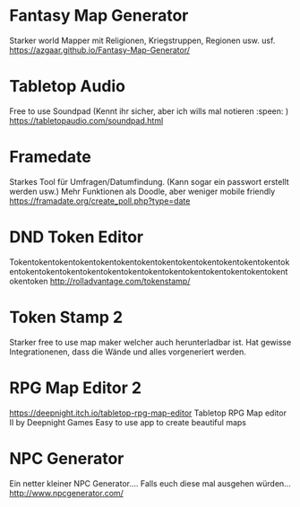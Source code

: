 # Fantasy Map Generator

Starker world Mapper mit Religionen, Kriegstruppen, Regionen usw. usf.
https://azgaar.github.io/Fantasy-Map-Generator/


# Tabletop Audio
Free to use Soundpad (Kennt ihr sicher, aber ich wills mal notieren :speen: )
https://tabletopaudio.com/soundpad.html

# Framedate
Starkes Tool für Umfragen/Datumfindung. (Kann sogar ein passwort erstellt werden usw.) Mehr Funktionen als Doodle, aber weniger mobile friendly
https://framadate.org/create_poll.php?type=date


# DND Token Editor
Tokentokentokentokentokentokentokentokentokentokentokentokentokentokentokentokentokentokentokentokentokentokentokentokentokentokentokentokentoken
http://rolladvantage.com/tokenstamp/

# Token Stamp 2
Starker free to use map maker welcher auch herunterladbar ist.
Hat gewisse Integrationenen, dass die Wände und alles vorgeneriert werden.

# RPG Map Editor 2
https://deepnight.itch.io/tabletop-rpg-map-editor
Tabletop RPG Map editor II by Deepnight Games
Easy to use app to create beautiful maps

# NPC Generator
Ein netter kleiner NPC Generator.... Falls euch diese mal ausgehen würden...
http://www.npcgenerator.com/
